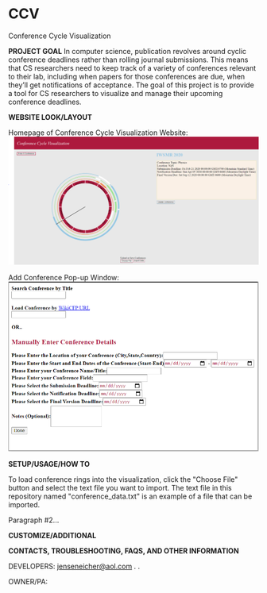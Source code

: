 # CCV
Conference Cycle Visualization

**PROJECT GOAL**
In computer science, publication revolves around cyclic conference deadlines
rather than rolling journal submissions. This means that CS researchers need
to keep track of a variety of conferences relevant to their lab, including when
papers for those conferences are due, when they’ll get notifications of acceptance.
The goal of this project is to provide a tool for CS researchers to visualize
and manage their upcoming conference deadlines.

**WEBSITE LOOK/LAYOUT**

Homepage of Conference Cycle Visualization Website:
![Alt text](/Images/CCVwebsiteImage.PNG)

Add Conference Pop-up Window:
![Alt text](/Images/CCVwebsiteImage2.PNG)

**SETUP/USAGE/HOW TO**

To load conference rings into the visualization, click the "Choose File" button and select the text file you want to import. The text file in this repository named "conference_data.txt" is an example of a file that can
be imported.

Paragraph #2...

**CUSTOMIZE/ADDITIONAL**


**CONTACTS, TROUBLESHOOTING, FAQS, AND OTHER INFORMATION**

DEVELOPERS:
  jenseneicher@aol.com
  .
  .
  
 OWNER/PA:


